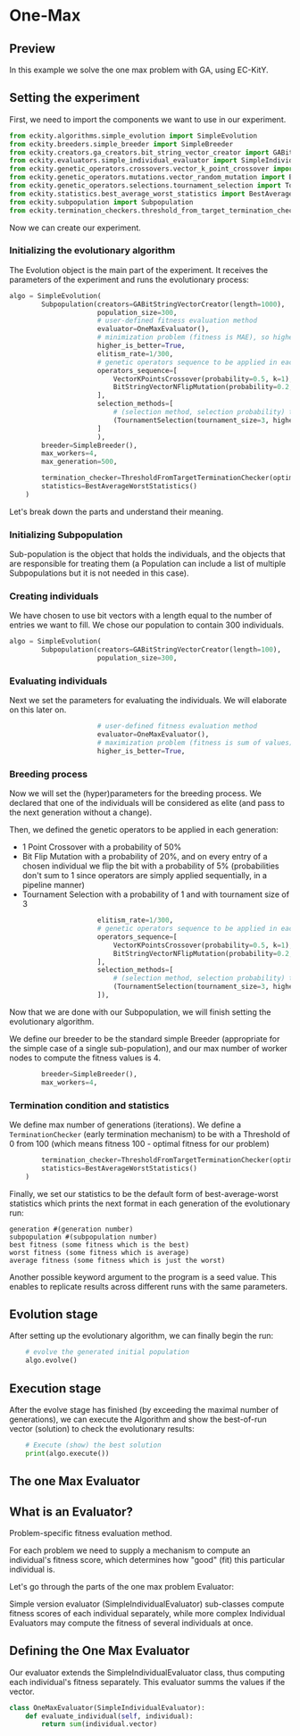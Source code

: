 # One-Max

## Preview
In this example we solve the one max problem with GA, using EC-KitY.

## Setting the experiment
First, we need to import the components we want to use in our experiment.

```python
from eckity.algorithms.simple_evolution import SimpleEvolution
from eckity.breeders.simple_breeder import SimpleBreeder
from eckity.creators.ga_creators.bit_string_vector_creator import GABitStringVectorCreator
from eckity.evaluators.simple_individual_evaluator import SimpleIndividualEvaluator
from eckity.genetic_operators.crossovers.vector_k_point_crossover import VectorKPointsCrossover
from eckity.genetic_operators.mutations.vector_random_mutation import BitStringVectorNFlipMutation
from eckity.genetic_operators.selections.tournament_selection import TournamentSelection
from eckity.statistics.best_average_worst_statistics import BestAverageWorstStatistics
from eckity.subpopulation import Subpopulation
from eckity.termination_checkers.threshold_from_target_termination_checker import ThresholdFromTargetTerminationChecker
```
Now we can create our experiment. 

### Initializing the evolutionary algorithm
The Evolution object is the main part of the experiment. It receives the parameters of
the experiment and runs the evolutionary process:
```python
algo = SimpleEvolution(
        Subpopulation(creators=GABitStringVectorCreator(length=1000),
                      population_size=300,
                      # user-defined fitness evaluation method
                      evaluator=OneMaxEvaluator(),
                      # minimization problem (fitness is MAE), so higher fitness is worse
                      higher_is_better=True,
                      elitism_rate=1/300,
                      # genetic operators sequence to be applied in each generation
                      operators_sequence=[
                          VectorKPointsCrossover(probability=0.5, k=1),
                          BitStringVectorNFlipMutation(probability=0.2, probability_for_each=0.05, n=1000)
                      ],
                      selection_methods=[
                          # (selection method, selection probability) tuple
                          (TournamentSelection(tournament_size=3, higher_is_better=True), 1)
                      ]
                      ),
        breeder=SimpleBreeder(),
        max_workers=4,
        max_generation=500,

        termination_checker=ThresholdFromTargetTerminationChecker(optimal=1000, threshold=0.0),
        statistics=BestAverageWorstStatistics()
    )
```
Let's break down the parts and understand their meaning.

### Initializing Subpopulation
Sub-population is the object that holds the individuals, and the objects that are
responsible for treating them (a Population can include a list of multiple
Subpopulations but it is not needed in this case).

### Creating individuals
We have chosen to use bit vectors with a length equal to the number of entries we want to fill. We chose our population to contain 300 individuals.
```python
algo = SimpleEvolution(
        Subpopulation(creators=GABitStringVectorCreator(length=100),
                      population_size=300,
```

### Evaluating individuals
Next we set the parameters for evaluating the individuals. We will elaborate on this
later on.
```python
                      # user-defined fitness evaluation method
                      evaluator=OneMaxEvaluator(),
                      # maximization problem (fitness is sum of values), so higher fitness is better
                      higher_is_better=True,
```
### Breeding process
Now we will set the (hyper)parameters for the breeding process. We declared that one of the individuals will be considered as elite (and pass to the next generation without a change).

Then, we defined the genetic operators to be applied in each generation:
* 1 Point Crossover with a probability of 50%
* Bit Flip Mutation with a probability of 20%, and on every entry of a chosen individual we flip the bit with a probability of 5%
(probabilities don't sum to 1 since operators are simply applied sequentially, in a pipeline manner)
* Tournament Selection with a probability of 1 and with tournament size of 3

```python
                      elitism_rate=1/300,
                      # genetic operators sequence to be applied in each generation
                      operators_sequence=[
                          VectorKPointsCrossover(probability=0.5, k=1),
                          BitStringVectorNFlipMutation(probability=0.2, probability_for_each=0.05, n=100)
                      ],
                      selection_methods=[
                          # (selection method, selection probability) tuple
                          (TournamentSelection(tournament_size=3, higher_is_better=True), 1)
                      ]),
```
Now that we are done with our Subpopulation, we will finish setting the evolutionary algorithm.

We define our breeder to be the standard simple Breeder (appropriate for the simple case of a single sub-population),
and our max number of worker nodes to compute the fitness values is 4.
```python
        breeder=SimpleBreeder(),
        max_workers=4,
```
### Termination condition and statistics
We define max number of generations (iterations).
We define a `TerminationChecker` (early termination mechanism) to be with a Threshold of 0 from 100 (which means fitness 100 - optimal fitness for our problem)
```python
        termination_checker=ThresholdFromTargetTerminationChecker(optimal=100, threshold=0),
        statistics=BestAverageWorstStatistics()
    )
```
Finally, we set our statistics to be the default form of best-average-worst
statistics which prints the next format in each generation of the evolutionary run:
```
generation #(generation number)
subpopulation #(subpopulation number)
best fitness (some fitness which is the best)
worst fitness (some fitness which is average)
average fitness (some fitness which is just the worst)
```

Another possible keyword argument to the program is a seed value. This enables to replicate results across different runs
with the same parameters.

## Evolution stage
After setting up the evolutionary algorithm, we can finally begin the run:
```python
    # evolve the generated initial population
    algo.evolve()
```

## Execution stage
After the evolve stage has finished (by exceeding the maximal number of generations), we can execute the Algorithm and show the best-of-run vector (solution) to check the evolutionary results:
```python
    # Execute (show) the best solution
    print(algo.execute())
```

## The one Max Evaluator

## What is an Evaluator?
Problem-specific fitness evaluation method.

For each problem we need to supply a mechanism to compute an individual's fitness score,
which determines how "good" (fit) this particular individual is.

Let's go through the parts of the one max problem Evaluator:

Simple version evaluator (SimpleIndividualEvaluator) sub-classes compute fitness scores of each individual separately,
while more complex Individual Evaluators may compute the fitness of several individuals at once.

## Defining the One Max Evaluator
Our evaluator extends the SimpleIndividualEvaluator class, thus computing each individual's fitness separately.
This evaluator summs the values if the vector.

```python
class OneMaxEvaluator(SimpleIndividualEvaluator):
    def evaluate_individual(self, individual):
        return sum(individual.vector)
```